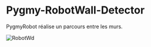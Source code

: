 # Pygmy-RobotWall-Detector
PygmyRobot réalise un parcours entre les murs.


![RobotWd](https://github.com/user-attachments/assets/72c96cec-64aa-4d07-a386-767e28dbd2b2)
